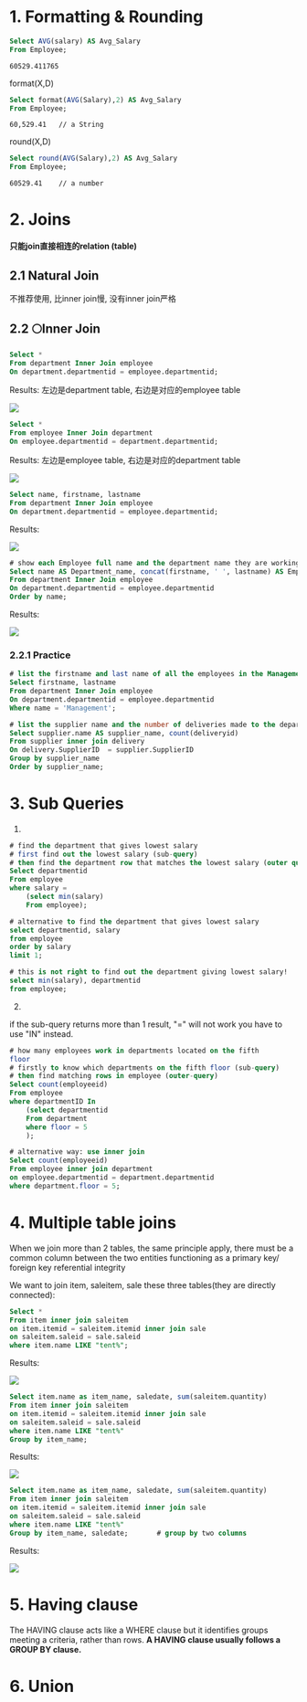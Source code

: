 # 1. Formatting & Rounding

```sql
Select AVG(salary) AS Avg_Salary
From Employee;
```
```shell
60529.411765
```

format(X,D)
```sql
Select format(AVG(Salary),2) AS Avg_Salary
From Employee;
```
```shell
60,529.41   // a String
```


round(X,D)
```sql
Select round(AVG(Salary),2) AS Avg_Salary
From Employee;
```

```shell
60529.41    // a number
```


# 2. Joins

**只能join直接相连的relation (table)**


## 2.1 Natural Join
不推荐使用, 比inner join慢, 没有inner join严格


## 2.2 :full_moon:Inner Join

```sql
Select *
From department Inner Join employee
On department.departmentid = employee.departmentid;
```

Results:
左边是department table, 右边是对应的employee table

![](Src/depar_innerjoin_employee.png)

```sql
Select *
From employee Inner Join department
On employee.departmentid = department.departmentid;
```

Results:
左边是employee table, 右边是对应的department table

![](Src/employee_innerjoin_depart.png)


```sql
Select name, firstname, lastname
From department Inner Join employee
On department.departmentid = employee.departmentid;
```

Results:

![](Src/innerjoin1.png)

```sql
# show each Employee full name and the department name they are working in
Select name AS Department_name, concat(firstname, ' ', lastname) AS Employee_name
From department Inner Join employee
On department.departmentid = employee.departmentid
Order by name;
```

Results:

![](Src/innerjoin2.png)

### 2.2.1 Practice

```sql
# list the firstname and last name of all the employees in the Management department
Select firstname, lastname
From department Inner Join employee
On department.departmentid = employee.departmentid
Where name = 'Management';
```


```sql
# list the supplier name and the number of deliveries made to the department store
Select supplier.name AS supplier_name, count(deliveryid)
From supplier inner join delivery
On delivery.SupplierID  = supplier.SupplierID
Group by supplier_name
Order by supplier_name;
```

# 3. Sub Queries 

1.
```sql
# find the department that gives lowest salary
# first find out the lowest salary (sub-query)
# then find the department row that matches the lowest salary (outer query)
Select departmentid 
From employee
where salary = 
    (select min(salary)
    From employee);
```

```sql
# alternative to find the department that gives lowest salary
select departmentid, salary 
from employee
order by salary
limit 1;
```

```sql
# this is not right to find out the department giving lowest salary!
select min(salary), departmentid
from employee;
```


2.

if the sub-query returns more than 1 result, "=" will not work you have to use "IN" instead.

```sql
# how many employees work in departments located on the fifth 
floor
# firstly to know which departments on the fifth floor (sub-query)
# then find matching rows in employee (outer-query)
Select count(employeeid)
From employee
where departmentID In 
    (select departmentid
    From department
    where floor = 5
    );
```

```sql
# alternative way: use inner join
Select count(employeeid)
From employee inner join department
on employee.departmentid = department.departmentid
where department.floor = 5;
```

# 4. Multiple table joins

When we join more than 2 tables, the same principle apply, there must be a common column between the two entities functioning as a primary key/ foreign key referential integrity

We want to join item, saleitem, sale these three tables(they are directly connected):


```sql
Select *
From item inner join saleitem
on item.itemid = saleitem.itemid inner join sale
on saleitem.saleid = sale.saleid
where item.name LIKE "tent%";
```
Results:

![](Src/tent1.png)

```sql
Select item.name as item_name, saledate, sum(saleitem.quantity)
From item inner join saleitem
on item.itemid = saleitem.itemid inner join sale
on saleitem.saleid = sale.saleid
where item.name LIKE "tent%"
Group by item_name;
```

Results:

![](Src/tent2.png)

```sql
Select item.name as item_name, saledate, sum(saleitem.quantity)
From item inner join saleitem
on item.itemid = saleitem.itemid inner join sale
on saleitem.saleid = sale.saleid
where item.name LIKE "tent%"
Group by item_name, saledate;       # group by two columns
```

Results:

![](Src/tent3.png)

# 5. Having clause

The HAVING clause acts like a WHERE  clause but it identifies groups meeting a criteria, rather than rows. 
**A HAVING clause usually follows a GROUP BY clause.**


# 6. Union